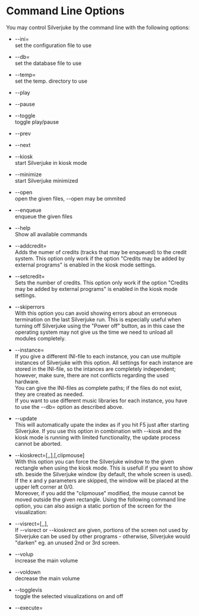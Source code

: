 Command Line Options
================================================================================

You may control Silverjuke by the command line with the following options:

* --ini=<file>  
  set the configuration file to use

* --db=<file>  
  set the database file to use

* --temp=<directory>  
  set the temp. directory to use

* --play

* --pause

* --toggle  
  toggle play/pause

* --prev

* --next

* --kiosk  
  start Silverjuke in kiosk mode
  
* --minimize  
  start Silverjuke minimized

* --open <files>  
  open the given files, --open may be ommited

* --enqueue <files>  
  enqueue the given files

* --help  
  Show all available commands

* --addcredit=<num>  
  Adds the numer of credits (tracks that may be enqueued) to the credit system.
  This option only work if the option "Credits may be added by external
  programs" is enabled in the kiosk mode settings.

* --setcredit=<num>  
  Sets the number of credits.  This option only work if the option "Credits may
  be added by external programs" is enabled in the kiosk mode settings.

* --skiperrors  
  With this option you can avoid showing errors about an erroneous termination 
  on the last Silverjuke run. This is especially useful when turning off
  Silverjuke using the "Power off" button, as in this case the operating system
  may not give us the time we need to unload all modules completely.

* --instance=<INI-file>  
  If you give a different INI-file to each instance, you can use multiple 
  instances of Silverjuke with this option. All settings for each instance are 
  stored in the INI-file, so the intances are completely independent; however, 
  make sure, there are not conflicts regarding the used hardware.  
  You can give the INI-files as complete paths; if the files do not exist, they
  are created as needed.  
  If you want to use different music libraries for each instance, you have to
  use the --db=<file> option as described above.

* --update  
  This will automatically upate the index as if you hit F5 just after starting 
  Silverjuke. If you use this option in combination with --kiosk and the kiosk
  mode is running with limited functionality, the update process cannot be
  aborted.

* --kioskrect=[<x>,<y>,]<width>,<height>[,clipmouse]  
  With this option you can force the Silverjuke window to the given rectangle
  when using the kiosk mode. This is usefull if you want to show sth. beside the
  Silverjuke window (by default, the whole screen is used). If the x and y
  parameters are skipped, the window will be placed at the upper left corner at
  0/0.  
  Moreover, if you add the "clipmouse" modified, the mouse cannot be moved
  outside the given rectangle. Using the following command line option, you can
  also assign a static portion of the screen for the visualization:

* --visrect=[<x>,<y>,]<width>,<height>  
  If --visrect or --kioskrect are given, portions of the screen not used by
  Silverjuke can be used by other programs - otherwise, Silverjuke would
  "darken" eg. an unused 2nd or 3rd screen.

* --volup  
  increase the main volume

* --voldown  
  decrease the main volume

* --togglevis  
  toggle the selected visualizations on and off

* --execute=<script or file>  
  Execute the given script snippet or file. With this command line option you
  are able to execute any little script by the  command line. For scripting 
  details, please refer to the Silverjuke SDK. Instead of using the command line
  for this purpose, you can also use DDE, which, however, is a little bit more tricky.

Although there is always only one instance of Silverjuke running, you may call
Silverjuke with these commands which will then be forwarded to the running
instance if possible.

If you want to use the command line on Apple Mac OS X, you have to execute
the program in the app's package directly, eg. 
/Applications/Silverjuke.app/Contents/MacOS/Silverjuke --help.
Under Windows Windows, you use eg. c:\Programs\Silverjuke\Silverjuke.exe --help.

You can set the "db", "temp", "kiosk" and "minimize" options also manually to
the current configuration file (ini file) in the section "main". Moreover, if 
there is a file called mysettings.ini in the program's directory (where
silverjuke.exe is), this file is used as the configuration file. All this allows
you to run Silverjuke independently from a windows system eg. on a removable
disk where you save your music together with Silverjuke.

BTW, most commands are also available through DDE or TCP/IP communication. Feel
free to post any questions or comments to this thread.


Copyright (c) Bjoern Petersen Software Design and Development, http://b44t.com


